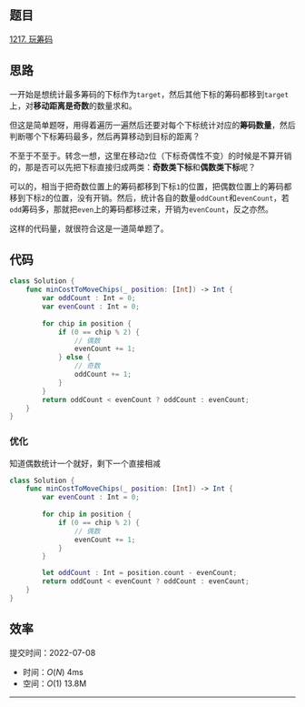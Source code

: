 ## 题目

[1217. 玩筹码](/problems/minimum-cost-to-move-chips-to-the-same-position/)

## 思路

一开始是想统计最多筹码的下标作为`target`，然后其他下标的筹码都移到`target`上，对**移动距离是奇数**的数量求和。

但这是简单题呀，用得着遍历一遍然后还要对每个下标统计对应的**筹码数量**，然后判断哪个下标筹码最多，然后再算移动到目标的距离？

不至于不至于。转念一想，这里在移动`2`位（下标奇偶性不变）的时候是不算开销的，那是否可以先把下标直接归成两类：**奇数类下标**和**偶数类下标**呢？

可以的，相当于把奇数位置上的筹码都移到下标`1`的位置，把偶数位置上的筹码都移到下标`2`的位置，没有开销。然后，统计各自的数量`oddCount`和`evenCount`，若`odd`筹码多，那就把`even`上的筹码都移过来，开销为`evenCount`，反之亦然。

这样的代码量，就很符合这是一道简单题了。

## 代码

```Swift
class Solution {
    func minCostToMoveChips(_ position: [Int]) -> Int {
        var oddCount : Int = 0;
        var evenCount : Int = 0;
        
        for chip in position {
            if (0 == chip % 2) {
                // 偶数
                evenCount += 1;
            } else {
                // 奇数
                oddCount += 1;
            }
        }
        return oddCount < evenCount ? oddCount : evenCount;
    }
}
```

### 优化

知道偶数统计一个就好，剩下一个直接相减

```Swift
class Solution {
    func minCostToMoveChips(_ position: [Int]) -> Int {
        var evenCount : Int = 0;
        
        for chip in position {
            if (0 == chip % 2) {
                // 偶数
                evenCount += 1;
            }
        }

        let oddCount : Int = position.count - evenCount;
        return oddCount < evenCount ? oddCount : evenCount;
    }
}
```

## 效率

提交时间：2022-07-08

* 时间：$O(N)$ 4ms
* 空间：$O(1)$ 13.8M

---
